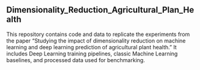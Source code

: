 ## Dimensionality_Reduction_Agricultural_Plan_Health
This repository contains code and data to replicate the experiments from the paper “Studying the impact of dimensionality reduction on machine learning and deep learning prediction of agricultural plant health.” It includes Deep Learning training pipelines, classic Machine Learning baselines, and processed data used for benchmarking.
